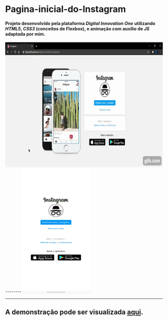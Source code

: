 # Pagina-inicial-do-Instagram
#### Projeto desenvolvido pela plataforma *Digital* *Innovation* *One* utilizando *HTML5*, *CSS3* (conceitos de Flexbox), e animação com auxílio de *JS* adaptada por mim.

<img src="./img/demo/demo1.gif" width="640" height="400"/>--------<img src="./img/demo/demo2.jpeg" width="220" height="400" />

----

## A demonstração pode ser visualizada <a href="https://fabiopf02.github.io/Pagina-inicial-do-Instagram/" target="_blank">aqui</a>.
